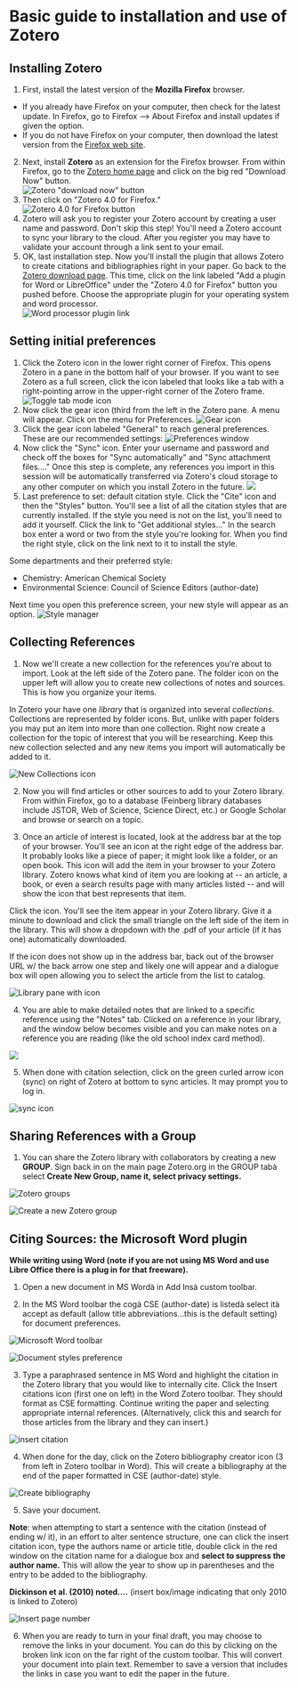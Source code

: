 # Basic guide to installation and use of Zotero

## Installing Zotero

1. First, install the latest version of the **Mozilla Firefox** browser.  
  - If you already have Firefox on your computer, then check for the latest update. In Firefox, go to Firefox --\> About Firefox and install updates if given the option.  
  - If you do not have Firefox on your computer, then download the latest version from the [Firefox web site][1].  
2. Next, install **Zotero** as an extension for the Firefox browser. From within Firefox, go to the [Zotero home page][2] and click on the big red "Download Now" button.  
![Zotero "download now" button][image-1]  
3. Then click on "Zotero 4.0 for Firefox."  
![Zotero 4.0 for Firefox button][image-2]  
4. Zotero will ask you to register your Zotero account by creating a user name and password. Don't skip this step! You'll need a Zotero account to sync your library to the cloud. After you register you may have to validate your account through a link sent to your email.  
5. OK, last installation step. Now you'll install the plugin that allows Zotero to create citations and bibliographies right in your paper. Go back to the [Zotero download page][3]. This time, click on the link labeled "Add a plugin for Word or LibreOffice" under the "Zotero 4.0 for Firefox" button you pushed before. Choose the appropriate plugin for your operating system and word processor.  
![Word processor plugin link][image-3]

## Setting initial preferences

1. Click the Zotero icon in the lower right corner of Firefox. This opens Zotero in a pane in the bottom half of your browser. If you want to see Zotero as a full screen, click the icon labeled that looks like a tab with a right-pointing arrow in the upper-right corner of the Zotero frame.  
![Toggle tab mode icon][image-4]
2. Now click the gear icon (third from the left in the Zotero pane. A menu will appear. Click on the menu for Preferences.
![Gear icon][image-5]
3. Click the gear icon labeled "General" to reach general preferences. These are our recommended settings:
![Preferences window][image-6]
4. Now click the "Sync" icon. Enter your username and password and check off the boxes for "Sync automatically" and "Sync attachment files…." Once this step is complete, any references you import in this session will be automatically transferred via Zotero's cloud storage to any other computer on which you install Zotero in the future.
![][image-7]
5. Last preference to set: default citation style. Click the "Cite" icon and then the "Styles" button. You'll see a list of all the citation styles that are currently installed. If the style you need is not on the list, you'll need to add it yourself. Click the link to "Get additional styles..." In the search box enter a word or two from the style you're looking for. When you find the right style, click on the link next to it to install the style.

  Some departments and their preferred style:
  
  - Chemistry: American Chemical Society  
  - Environmental Science: Council of Science Editors (author-date)  

  Next time you open this preference screen, your new style will appear as an option.
![Style manager][image-8]

## Collecting References

1. Now we'll create a new collection for the references you're about to import. Look at the left side of the Zotero pane. The folder icon on the upper left will allow you to create new collections of notes and sources. This is how you organize your items.

In Zotero your have one *library* that is organized into several *collections*. Collections are represented by folder icons. But, unlike with paper folders you may put an item into more than one collection. Right now create a collection for the topic of interest that you will be researching. Keep this new collection selected and any new items you import will automatically be added to it.

![New Collections icon][image-9]

2. Now you will find articles or other sources to add to your Zotero library. From within Firefox, go to a database (Feinberg library databases include JSTOR, Web of Science, Science Direct, etc.) or Google Scholar and browse or search on a topic.

3. Once an article of interest is located, look at the address bar at the top of your browser. You'll see an icon at the right edge of the address bar. It probably looks like a piece of paper; it might look like a folder, or an open book. This icon will add the item in your browser to your Zotero library. Zotero knows what kind of item you are looking at -- an article, a book, or even a search results page with many articles listed -- and will show the icon that best represents that item. 

Click the icon. You'll see the item appear in your Zotero library. Give it a minute to download and click the small triangle on the left side of the item in the library. This will show a dropdown with the .pdf of your article (if it has one) automatically downloaded. 

If the icon does not show up in the address bar, back out of the browser URL w/ the back arrow one step and likely one will appear and a dialogue box will open allowing you to select the article from the list to catalog.

![Library pane with icon][image-10]

4. You are able to make detailed notes that are linked to a specific reference using the "Notes" tab. Clicked on a reference in your library, and the window below becomes visible and you can make notes on a reference you are reading (like the old school index card method).

![][image-11]

5. When done with citation selection, click on the green curled arrow icon (sync) on right of Zotero at bottom to sync articles. It may prompt you to log in.

![sync icon][image-12]

## Sharing References with a Group

1. You can share the Zotero library with collaborators by creating a new **GROUP**. Sign back in on the main page Zotero.org in the GROUP tabà select **Create New Group, name it, select privacy settings.**

![Zotero groups][image-13]

![Create a new Zotero group][image-14]

## Citing Sources: the Microsoft Word plugin

**While writing using Word (note if you are not using MS Word and use Libre Office there is a plug in for that freeware).**

1. Open a new document in MS Wordà in Add Insà custom toolbar.

2. In the MS Word toolbar the cogà CSE (author-date) is listedà select ità accept as default (allow title abbreviations…this is the default setting) for document preferences.

![Microsoft Word toolbar][image-15]

![Document styles preference][image-16]

3. Type a paraphrased sentence in MS Word and highlight the citation in the Zotero library that you would like to internally cite. Click the Insert citations icon (first one on left) in the Word Zotero toolbar. They should format as CSE formatting. Continue writing the paper and selecting appropriate internal references. (Alternatively, click this and search for those articles from the library and they can insert.)

![insert citation][image-17]

4. When done for the day, click on the Zotero bibliography creator icon (3 from left in Zotero toolbar in Word). This will create a bibliography at the end of the paper formatted in CSE (author-date) style.

![Create bibliography][image-18]

5. Save your document.

**Note**: when attempting to start a sentence with the citation (instead of ending w/ it), in an effort to alter sentence structure, one can click the insert citation icon, type the authors name or article title, double click in the red window on the citation name for a dialogue box and **select to suppress the author name.** This will allow the year to show up in parentheses and the entry to be added to the bibliography.

**Dickinson et al. (2010) noted….** (insert box/image indicating that only 2010 is linked to Zotero)

![Insert page number][image-19]

6. When you are ready to turn in your final draft, you may choose to remove the links in your document. You can do this by clicking on the broken link icon on the far right of the custom toolbar. This will convert your document into plain text. Remember to save a version that includes the links in case you want to edit the paper in the future.

[1]:http://www.mozilla.org/en-US/firefox/new/
[2]:http://www.zotero.org/
[3]:http://www.zotero.org/download/

[image-1]:Zotero%20download%20now%20button.jpg
[image-2]:Zotero%204%20for%20Firefox%20button.jpg
[image-3]:Word%20processor%20plugin%20link.jpg
[image-4]:Full%20screen%20icon.jpg
[image-5]:Gear%20icon.jpg
[image-6]:Preferences.jpg
[image-7]:Sync%20preferences.jpg
[image-8]:style_manager.jpg
[image-9]:New%20Collections%20icon.jpg
[image-10]:library_pane.jpg
[image-11]:bibliographic_info_pane.jpg
[image-12]:sync_icon.jpg
[image-13]:zotero_groups_01.jpg
[image-14]:new_zotero_group.jpg
[image-15]:ms_word_toolbar.jpg
[image-16]:document_preferences_style.jpg
[image-17]:insert_citation.jpg
[image-18]:create_bibliography.jpg
[image-19]:insert_page_number.jpg
